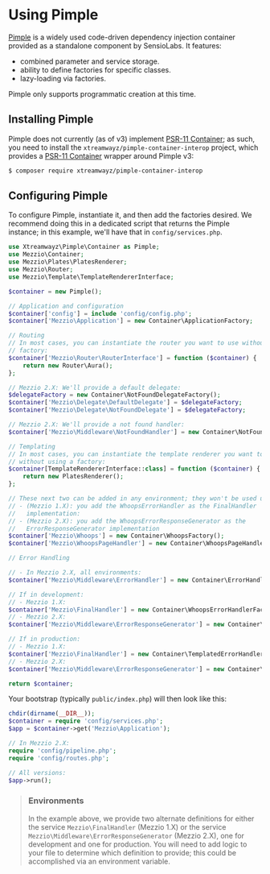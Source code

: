 # Using Pimple

[Pimple](http://pimple.sensiolabs.org/) is a widely used code-driven dependency
injection container provided as a standalone component by SensioLabs. It
features:

- combined parameter and service storage.
- ability to define factories for specific classes.
- lazy-loading via factories.

Pimple only supports programmatic creation at this time.

## Installing Pimple

Pimple does not currently (as of v3) implement
[PSR-11 Container](https://github.com/php-fig/container); as
such, you need to install the `xtreamwayz/pimple-container-interop` project,
which provides a [PSR-11 Container](https://github.com/php-fig/container)
wrapper around Pimple v3:

```bash
$ composer require xtreamwayz/pimple-container-interop
```

## Configuring Pimple

To configure Pimple, instantiate it, and then add the factories desired. We
recommend doing this in a dedicated script that returns the Pimple instance; in
this example, we'll have that in `config/services.php`.

```php
use Xtreamwayz\Pimple\Container as Pimple;
use Mezzio\Container;
use Mezzio\Plates\PlatesRenderer;
use Mezzio\Router;
use Mezzio\Template\TemplateRendererInterface;

$container = new Pimple();

// Application and configuration
$container['config'] = include 'config/config.php';
$container['Mezzio\Application'] = new Container\ApplicationFactory;

// Routing
// In most cases, you can instantiate the router you want to use without using a
// factory:
$container['Mezzio\Router\RouterInterface'] = function ($container) {
    return new Router\Aura();
};

// Mezzio 2.X: We'll provide a default delegate:
$delegateFactory = new Container\NotFoundDelegateFactory();
$container['Mezzio\Delegate\DefaultDelegate'] = $delegateFactory;
$container['Mezzio\Delegate\NotFoundDelegate'] = $delegateFactory;

// Mezzio 2.X: We'll provide a not found handler:
$container['Mezzio\Middleware\NotFoundHandler'] = new Container\NotFoundHandlerFactory();

// Templating
// In most cases, you can instantiate the template renderer you want to use
// without using a factory:
$container[TemplateRendererInterface::class] = function ($container) {
    return new PlatesRenderer();
};

// These next two can be added in any environment; they won't be used unless:
// - (Mezzio 1.X): you add the WhoopsErrorHandler as the FinalHandler
//   implementation:
// - (Mezzio 2.X): you add the WhoopsErrorResponseGenerator as the
//   ErrorResponseGenerator implementation
$container['Mezzio\Whoops'] = new Container\WhoopsFactory();
$container['Mezzio\WhoopsPageHandler'] = new Container\WhoopsPageHandlerFactory();

// Error Handling

// - In Mezzio 2.X, all environments:
$container['Mezzio\Middleware\ErrorHandler'] = new Container\ErrorHandlerFactory();

// If in development:
// - Mezzio 1.X:
$container['Mezzio\FinalHandler'] = new Container\WhoopsErrorHandlerFactory();
// - Mezzio 2.X:
$container['Mezzio\Middleware\ErrorResponseGenerator'] = new Container\WhoopsErrorResponseGeneratorFactory();

// If in production:
// - Mezzio 1.X:
$container['Mezzio\FinalHandler'] = new Container\TemplatedErrorHandlerFactory();
// - Mezzio 2.X:
$container['Mezzio\Middleware\ErrorResponseGenerator'] = new Container\ErrorResponseGeneratorFactory();

return $container;
```

Your bootstrap (typically `public/index.php`) will then look like this:

```php
chdir(dirname(__DIR__));
$container = require 'config/services.php';
$app = $container->get('Mezzio\Application');

// In Mezzio 2.X:
require 'config/pipeline.php';
require 'config/routes.php';

// All versions:
$app->run();
```

> ### Environments
> 
> In the example above, we provide two alternate definitions for
> either the service `Mezzio\FinalHandler` (Mezzio 1.X) or the
> service `Mezzio\Middleware\ErrorResponseGenerator` (Mezzio 2.X),
> one for development and one for production. You will need to add logic to
> your file to determine which definition to provide; this could be accomplished
> via an environment variable.
